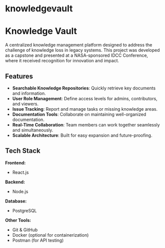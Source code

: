 # knowledgevault

# Knowledge Vault

A centralized knowledge management platform designed to address the challenge of knowledge loss in legacy systems. This project was developed as a capstone and presented at a NASA-sponsored IDCC Conference, where it received recognition for innovation and impact.

## Features

-  **Searchable Knowledge Repositories**: Quickly retrieve key documents and information.
-  **User Role Management**: Define access levels for admins, contributors, and viewers.
- **Issue Tracking**: Report and manage tasks or missing knowledge areas.
- **Documentation Tools**: Collaborate on maintaining well-organized documentation.
-  **Real-Time Collaboration**: Team members can work together seamlessly and simultaneously.
-  **Scalable Architecture**: Built for easy expansion and future-proofing.

##  Tech Stack

**Frontend:**
- React.js

**Backend:**
- Node.js

**Database:**
- PostgreSQL

**Other Tools:**
- Git & GitHub
- Docker (optional for containerization)
- Postman (for API testing)


